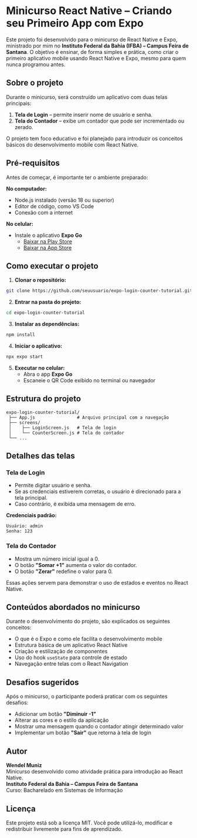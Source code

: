 # Minicurso React Native – Criando seu Primeiro App com Expo

Este projeto foi desenvolvido para o minicurso de React Native e Expo, ministrado por mim no **Instituto Federal da Bahia (IFBA) – Campus Feira de Santana**. O objetivo é ensinar, de forma simples e prática, como criar o primeiro aplicativo mobile usando React Native e Expo, mesmo para quem nunca programou antes.

## Sobre o projeto

Durante o minicurso, será construído um aplicativo com duas telas principais:

1. **Tela de Login** – permite inserir nome de usuário e senha.
2. **Tela do Contador** – exibe um contador que pode ser incrementado ou zerado.

O projeto tem foco educativo e foi planejado para introduzir os conceitos básicos do desenvolvimento mobile com React Native.

## Pré-requisitos

Antes de começar, é importante ter o ambiente preparado:

**No computador:**
* Node.js instalado (versão 18 ou superior)
* Editor de código, como VS Code
* Conexão com a internet

**No celular:**
* Instale o aplicativo **Expo Go**
   * [Baixar na Play Store](https://play.google.com/store/apps/details?id=host.exp.exponent)
   * [Baixar na App Store](https://apps.apple.com/app/expo-go/id982107779)

## Como executar o projeto

1. **Clonar o repositório:**
```bash
git clone https://github.com/seuusuario/expo-login-counter-tutorial.git
```

2. **Entrar na pasta do projeto:**
```bash
cd expo-login-counter-tutorial
```

3. **Instalar as dependências:**
```bash
npm install
```

4. **Iniciar o aplicativo:**
```bash
npx expo start
```

5. **Executar no celular:**
   * Abra o app **Expo Go**
   * Escaneie o QR Code exibido no terminal ou navegador

## Estrutura do projeto
```
expo-login-counter-tutorial/
 ├── App.js                # Arquivo principal com a navegação
 ├── screens/
 │    ├── LoginScreen.js   # Tela de login
 │    └── CounterScreen.js # Tela do contador
 └── ...
```

## Detalhes das telas

### Tela de Login
* Permite digitar usuário e senha.
* Se as credenciais estiverem corretas, o usuário é direcionado para a tela principal.
* Caso contrário, é exibida uma mensagem de erro.

**Credenciais padrão:**
```
Usuário: admin
Senha: 123
```

### Tela do Contador
* Mostra um número inicial igual a 0.
* O botão **"Somar +1"** aumenta o valor do contador.
* O botão **"Zerar"** redefine o valor para 0.

Essas ações servem para demonstrar o uso de estados e eventos no React Native.

## Conteúdos abordados no minicurso

Durante o desenvolvimento do projeto, são explicados os seguintes conceitos:

* O que é o Expo e como ele facilita o desenvolvimento mobile
* Estrutura básica de um aplicativo React Native
* Criação e estilização de componentes
* Uso do hook `useState` para controle de estado
* Navegação entre telas com o React Navigation

## Desafios sugeridos

Após o minicurso, o participante poderá praticar com os seguintes desafios:

* Adicionar um botão **"Diminuir -1"**
* Alterar as cores e o estilo da aplicação
* Mostrar uma mensagem quando o contador atingir determinado valor
* Implementar um botão **"Sair"** que retorna à tela de login

## Autor

**Wendel Muniz**  
Minicurso desenvolvido como atividade prática para introdução ao React Native.  
**Instituto Federal da Bahia – Campus Feira de Santana**  
Curso: Bacharelado em Sistemas de Informação

## Licença

Este projeto está sob a licença MIT. Você pode utilizá-lo, modificar e redistribuir livremente para fins de aprendizado.
